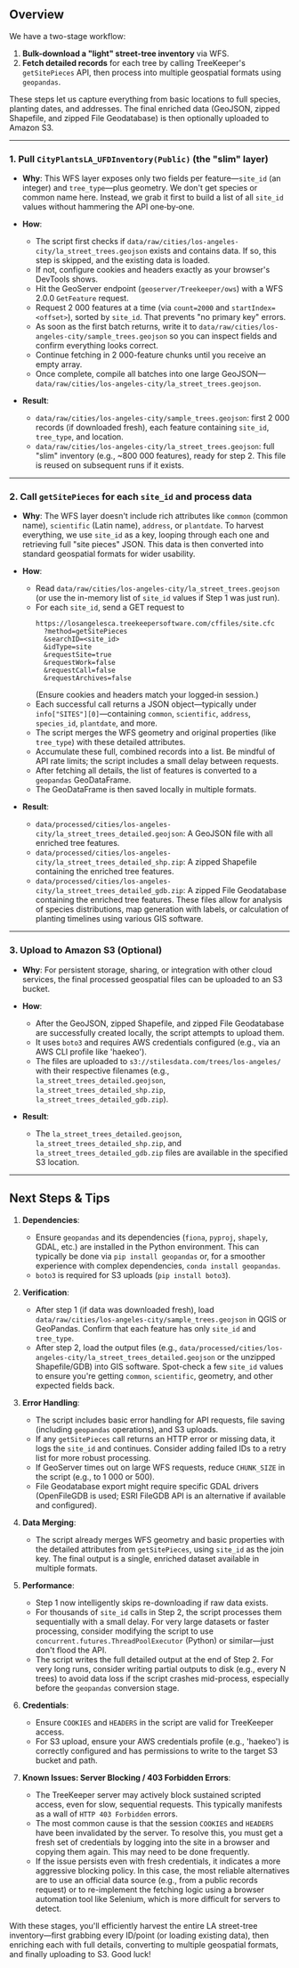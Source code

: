 ## Overview

We have a two-stage workflow:

1. **Bulk-download a "light" street-tree inventory** via WFS.
2. **Fetch detailed records** for each tree by calling TreeKeeper's `getSitePieces` API, then process into multiple geospatial formats using `geopandas`.

These steps let us capture everything from basic locations to full species, planting dates, and addresses. The final enriched data (GeoJSON, zipped Shapefile, and zipped File Geodatabase) is then optionally uploaded to Amazon S3.

---

### 1. Pull `CityPlantsLA_UFDInventory(Public)` (the "slim" layer)

- **Why**:
  This WFS layer exposes only two fields per feature—`site_id` (an integer) and `tree_type`—plus geometry. We don't get species or common name here. Instead, we grab it first to build a list of all `site_id` values without hammering the API one‐by‐one.

- **How**:
  - The script first checks if `data/raw/cities/los-angeles-city/la_street_trees.geojson` exists and contains data. If so, this step is skipped, and the existing data is loaded.
  - If not, configure cookies and headers exactly as your browser's DevTools shows.
  - Hit the GeoServer endpoint (`geoserver/Treekeeper/ows`) with a WFS 2.0.0 `GetFeature` request.
  - Request 2 000 features at a time (via `count=2000` and `startIndex=<offset>`), sorted by `site_id`. That prevents "no primary key" errors.
  - As soon as the first batch returns, write it to `data/raw/cities/los-angeles-city/sample_trees.geojson` so you can inspect fields and confirm everything looks correct.
  - Continue fetching in 2 000-feature chunks until you receive an empty array.
  - Once complete, compile all batches into one large GeoJSON—`data/raw/cities/los-angeles-city/la_street_trees.geojson`.

- **Result**:
  - `data/raw/cities/los-angeles-city/sample_trees.geojson`: first 2 000 records (if downloaded fresh), each feature containing `site_id`, `tree_type`, and location.
  - `data/raw/cities/los-angeles-city/la_street_trees.geojson`: full "slim" inventory (e.g., ~800 000 features), ready for step 2. This file is reused on subsequent runs if it exists.

---

### 2. Call `getSitePieces` for each `site_id` and process data

- **Why**:
  The WFS layer doesn't include rich attributes like `common` (common name), `scientific` (Latin name), `address`, or `plantdate`. To harvest everything, we use `site_id` as a key, looping through each one and retrieving full "site pieces" JSON. This data is then converted into standard geospatial formats for wider usability.

- **How**:
  - Read `data/raw/cities/los-angeles-city/la_street_trees.geojson` (or use the in-memory list of `site_id` values if Step 1 was just run).
  - For each `site_id`, send a GET request to
    ```
    https://losangelesca.treekeepersoftware.com/cffiles/site.cfc
      ?method=getSitePieces
      &searchID=<site_id>
      &idType=site
      &requestSite=true
      &requestWork=false
      &requestCall=false
      &requestArchives=false
    ```
    (Ensure cookies and headers match your logged‐in session.)
  - Each successful call returns a JSON object—typically under `info["SITES"][0]`—containing `common`, `scientific`, `address`, `species_id`, `plantdate`, and more.
  - The script merges the WFS geometry and original properties (like `tree_type`) with these detailed attributes.
  - Accumulate these full, combined records into a list. Be mindful of API rate limits; the script includes a small delay between requests.
  - After fetching all details, the list of features is converted to a `geopandas` GeoDataFrame.
  - The GeoDataFrame is then saved locally in multiple formats.

- **Result**:
  - `data/processed/cities/los-angeles-city/la_street_trees_detailed.geojson`: A GeoJSON file with all enriched tree features.
  - `data/processed/cities/los-angeles-city/la_street_trees_detailed_shp.zip`: A zipped Shapefile containing the enriched tree features.
  - `data/processed/cities/los-angeles-city/la_street_trees_detailed_gdb.zip`: A zipped File Geodatabase containing the enriched tree features.
  These files allow for analysis of species distributions, map generation with labels, or calculation of planting timelines using various GIS software.

---

### 3. Upload to Amazon S3 (Optional)

- **Why**:
  For persistent storage, sharing, or integration with other cloud services, the final processed geospatial files can be uploaded to an S3 bucket.

- **How**:
  - After the GeoJSON, zipped Shapefile, and zipped File Geodatabase are successfully created locally, the script attempts to upload them.
  - It uses `boto3` and requires AWS credentials configured (e.g., via an AWS CLI profile like 'haekeo').
  - The files are uploaded to `s3://stilesdata.com/trees/los-angeles/` with their respective filenames (e.g., `la_street_trees_detailed.geojson`, `la_street_trees_detailed_shp.zip`, `la_street_trees_detailed_gdb.zip`).

- **Result**:
  - The `la_street_trees_detailed.geojson`, `la_street_trees_detailed_shp.zip`, and `la_street_trees_detailed_gdb.zip` files are available in the specified S3 location.

---

## Next Steps & Tips

1. **Dependencies**:
   - Ensure `geopandas` and its dependencies (`fiona`, `pyproj`, `shapely`, GDAL, etc.) are installed in the Python environment. This can typically be done via `pip install geopandas` or, for a smoother experience with complex dependencies, `conda install geopandas`.
   - `boto3` is required for S3 uploads (`pip install boto3`).

2. **Verification**:
   - After step 1 (if data was downloaded fresh), load `data/raw/cities/los-angeles-city/sample_trees.geojson` in QGIS or GeoPandas. Confirm that each feature has only `site_id` and `tree_type`.
   - After step 2, load the output files (e.g., `data/processed/cities/los-angeles-city/la_street_trees_detailed.geojson` or the unzipped Shapefile/GDB) into GIS software. Spot-check a few `site_id` values to ensure you're getting `common`, `scientific`, geometry, and other expected fields back.

3. **Error Handling**:
   - The script includes basic error handling for API requests, file saving (including `geopandas` operations), and S3 uploads.
   - If any `getSitePieces` call returns an HTTP error or missing data, it logs the `site_id` and continues. Consider adding failed IDs to a retry list for more robust processing.
   - If GeoServer times out on large WFS requests, reduce `CHUNK_SIZE` in the script (e.g., to 1 000 or 500).
   - File Geodatabase export might require specific GDAL drivers (OpenFileGDB is used; ESRI FileGDB API is an alternative if available and configured).

4. **Data Merging**:
   - The script already merges WFS geometry and basic properties with the detailed attributes from `getSitePieces`, using `site_id` as the join key. The final output is a single, enriched dataset available in multiple formats.

5. **Performance**:
   - Step 1 now intelligently skips re-downloading if raw data exists.
   - For thousands of `site_id` calls in Step 2, the script processes them sequentially with a small delay. For very large datasets or faster processing, consider modifying the script to use `concurrent.futures.ThreadPoolExecutor` (Python) or similar—just don't flood the API.
   - The script writes the full detailed output at the end of Step 2. For very long runs, consider writing partial outputs to disk (e.g., every N trees) to avoid data loss if the script crashes mid-process, especially before the `geopandas` conversion stage.

6. **Credentials**:
   - Ensure `COOKIES` and `HEADERS` in the script are valid for TreeKeeper access.
   - For S3 upload, ensure your AWS credentials profile (e.g., 'haekeo') is correctly configured and has permissions to write to the target S3 bucket and path.

7. **Known Issues: Server Blocking / 403 Forbidden Errors**:
   - The TreeKeeper server may actively block sustained scripted access, even for slow, sequential requests. This typically manifests as a wall of `HTTP 403 Forbidden` errors.
   - The most common cause is that the session `COOKIES` and `HEADERS` have been invalidated by the server. To resolve this, you must get a fresh set of credentials by logging into the site in a browser and copying them again. This may need to be done frequently.
   - If the issue persists even with fresh credentials, it indicates a more aggressive blocking policy. In this case, the most reliable alternatives are to use an official data source (e.g., from a public records request) or to re-implement the fetching logic using a browser automation tool like Selenium, which is more difficult for servers to detect.

With these stages, you'll efficiently harvest the entire LA street-tree inventory—first grabbing every ID/point (or loading existing data), then enriching each with full details, converting to multiple geospatial formats, and finally uploading to S3. Good luck!

